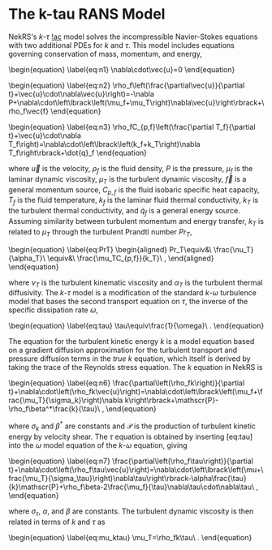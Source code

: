 # The k-tau RANS Model

NekRS's $k$-$\tau$ [!ac](RANS) model solves the incompressible Navier-Stokes equations with
two additional PDEs for $k$ and $\tau$.
This model includes equations governing conservation of mass, momentum,
and energy,

\begin{equation}
\label{eq:n1}
\nabla\cdot\vec{u}=0
\end{equation}

\begin{equation}
\label{eq:n2}
\rho_f\left(\frac{\partial\vec{u}}{\partial t}+\vec{u}\cdot\nabla\vec{u}\right)=-\nabla P+\nabla\cdot\left\lbrack\left(\mu_f+\mu_T\right)\nabla\vec{u}\right\rbrack+\rho_f\vec{f}
\end{equation}

\begin{equation}
\label{eq:n3}
\rho_fC_{p,f}\left(\frac{\partial T_f}{\partial t}+\vec{u}\cdot\nabla T_f\right)=\nabla\cdot\left\lbrack\left(k_f+k_T\right)\nabla T_f\right\rbrack+\dot{q}_f
\end{equation}

where $\vec{u}$ is the velocity, $\rho_f$ is the fluid density, $P$ is the pressure, $\mu_f$ is the laminar dynamic viscosity, $\mu_T$ is the turbulent dynamic viscosity, $\vec{f}$ is a general momentum source, $C_{p,f}$ is the fluid isobaric specific heat capacity, $T_f$ is the fluid temperature, $k_f$ is the laminar fluid thermal conductivity, $k_T$ is the turbulent thermal conductivity, and $\dot{q}_f$ is a general energy source. Assuming similarity between turbulent momentum and energy transfer, $k_T$ is related to $\mu_T$ through the turbulent Prandtl number $Pr_T$,

\begin{equation}
\label{eq:PrT}
\begin{aligned}
Pr_T\equiv&\ \frac{\nu_T}{\alpha_T}\\
\equiv&\ \frac{\mu_TC_{p,f}}{k_T}\ ,
\end{aligned}
\end{equation}

where $\nu_T$ is the turbulent kinematic viscosity and $\alpha_T$ is the turbulent thermal diffusivity. The $k$-$\tau$ model is a modification of the standard $k$-$\omega$ turbulence model that bases the second transport equation on $\tau$, the inverse of the specific dissipation rate $\omega$,

\begin{equation}
\label{eq:tau}
\tau\equiv\frac{1}{\omega}\ .
\end{equation}

The equation for the turbulent kinetic energy $k$ is a model equation based on a gradient diffusion approximation for the turbulent transport and pressure diffusion terms in the *true* $k$ equation, which itself is derived by taking the trace of the Reynolds stress equation. The $k$ equation in NekRS is

\begin{equation}
\label{eq:n6}
\frac{\partial\left(\rho_fk\right)}{\partial t}+\nabla\cdot\left(\rho_fk\vec{u}\right)=\nabla\cdot\left\lbrack\left(\mu_f+\frac{\mu_T}{\sigma_k}\right)\nabla k\right\rbrack+\mathscr{P}-\rho_f\beta^*\frac{k}{\tau}\ ,
\end{equation}

where $\sigma_k$ and $\beta^*$ are constants and $\mathscr{P}$ is the production of turbulent kinetic energy by velocity shear. The $\tau$ equation is obtained by inserting [eq:tau] into the $\omega$ model equation of the $k$-$\omega$ equation, giving

\begin{equation}
\label{eq:n7}
\frac{\partial\left(\rho_f\tau\right)}{\partial t}+\nabla\cdot\left(\rho_f\tau\vec{u}\right)=\nabla\cdot\left\lbrack\left(\mu+\frac{\mu_T}{\sigma_\tau}\right)\nabla\tau\right\rbrack-\alpha\frac{\tau}{k}\mathscr{P}+\rho_f\beta-2\frac{\mu_f}{\tau}\nabla\tau\cdot\nabla\tau\ ,
\end{equation}

where $\sigma_\tau$, $\alpha$, and $\beta$ are constants. The turbulent dynamic viscosity is then related in terms of $k$ and $\tau$ as

\begin{equation}
\label{eq:mu_ktau}
\mu_T=\rho_fk\tau\ .
\end{equation}
